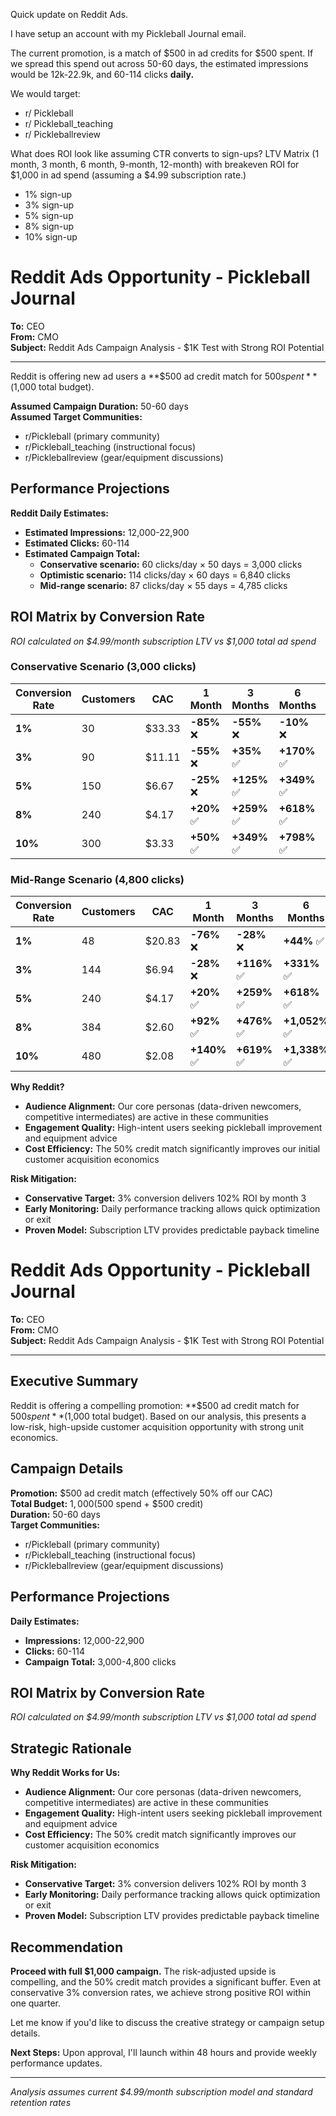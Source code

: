 Quick update on Reddit Ads.

I have setup an account with my Pickleball Journal email. 

The current promotion, is a match of $500 in ad credits for $500 spent. If we spread this spend out across 50-60 days, the estimated impressions would be 12k-22.9k, and 60-114 clicks **daily.** 

We would target: 
- r/ Pickleball
- r/ Pickleball_teaching
- r/ Pickleballreview

What does ROI look like assuming CTR converts to sign-ups? 
LTV Matrix (1 month, 3 month, 6 month, 9-month, 12-month) with breakeven ROI for $1,000 in ad spend (assuming a $4.99 subscription rate.)
- 1% sign-up 
- 3% sign-up 
- 5% sign-up 
- 8% sign-up
- 10% sign-up 



# Reddit Ads Opportunity - Pickleball Journal

**To:** CEO  
**From:** CMO  
**Subject:** Reddit Ads Campaign Analysis - $1K Test with Strong ROI Potential

---

Reddit is offering new ad users a **$500 ad credit match for $500 spent** ($1,000 total budget). 

**Assumed Campaign Duration:** 50-60 days  
**Assumed Target Communities:**
- r/Pickleball (primary community)
- r/Pickleball_teaching (instructional focus)
- r/Pickleballreview (gear/equipment discussions)

## Performance Projections

**Reddit Daily Estimates:**
- **Estimated Impressions:** 12,000-22,900
- **Estimated Clicks:** 60-114
- **Estimated Campaign Total:**
	- **Conservative scenario:** 60 clicks/day × 50 days = 3,000 clicks
	- **Optimistic scenario:** 114 clicks/day × 60 days = 6,840 clicks
	- **Mid-range scenario:** 87 clicks/day × 55 days = 4,785 clicks

## ROI Matrix by Conversion Rate
_ROI calculated on $4.99/month subscription LTV vs $1,000 total ad spend_

### Conservative Scenario (3,000 clicks)

|Conversion Rate|Customers|CAC|1 Month|3 Months|6 Months|9 Months|12 Months|
|---|---|---|---|---|---|---|---|
|**1%**|30|$33.33|**-85%** ❌|**-55%** ❌|**-10%** ❌|**+35%** ✅|**+80%** ✅|
|**3%**|90|$11.11|**-55%** ❌|**+35%** ✅|**+170%** ✅|**+305%** ✅|**+439%** ✅|
|**5%**|150|$6.67|**-25%** ❌|**+125%** ✅|**+349%** ✅|**+574%** ✅|**+798%** ✅|
|**8%**|240|$4.17|**+20%** ✅|**+259%** ✅|**+618%** ✅|**+978%** ✅|**+1,337%** ✅|
|**10%**|300|$3.33|**+50%** ✅|**+349%** ✅|**+798%** ✅|**+1,247%** ✅|**+1,696%** ✅|

### Mid-Range Scenario (4,800 clicks)

|Conversion Rate|Customers|CAC|1 Month|3 Months|6 Months|9 Months|12 Months|
|---|---|---|---|---|---|---|---|
|**1%**|48|$20.83|**-76%** ❌|**-28%** ❌|**+44%** ✅|**+116%** ✅|**+187%** ✅|
|**3%**|144|$6.94|**-28%** ❌|**+116%** ✅|**+331%** ✅|**+547%** ✅|**+763%** ✅|
|**5%**|240|$4.17|**+20%** ✅|**+259%** ✅|**+618%** ✅|**+978%** ✅|**+1,337%** ✅|
|**8%**|384|$2.60|**+92%** ✅|**+476%** ✅|**+1,052%** ✅|**+1,628%** ✅|**+2,204%** ✅|
|**10%**|480|$2.08|**+140%** ✅|**+619%** ✅|**+1,338%** ✅|**+2,058%** ✅|**+2,777%** ✅|


**Why Reddit?**
- **Audience Alignment:** Our core personas (data-driven newcomers, competitive intermediates) are active in these communities
- **Engagement Quality:** High-intent users seeking pickleball improvement and equipment advice
- **Cost Efficiency:** The 50% credit match significantly improves our initial customer acquisition economics

**Risk Mitigation:**
- **Conservative Target:** 3% conversion delivers 102% ROI by month 3
- **Early Monitoring:** Daily performance tracking allows quick optimization or exit
- **Proven Model:** Subscription LTV provides predictable payback timeline



# Reddit Ads Opportunity - Pickleball Journal

**To:** CEO  
**From:** CMO  
**Subject:** Reddit Ads Campaign Analysis - $1K Test with Strong ROI Potential

---

## Executive Summary

Reddit is offering a compelling promotion: **$500 ad credit match for $500 spent** ($1,000 total budget). Based on our analysis, this presents a low-risk, high-upside customer acquisition opportunity with strong unit economics.

## Campaign Details

**Promotion:** $500 ad credit match (effectively 50% off our CAC)  
**Total Budget:** $1,000 ($500 spend + $500 credit)  
**Duration:** 50-60 days  
**Target Communities:**

- r/Pickleball (primary community)
- r/Pickleball_teaching (instructional focus)
- r/Pickleballreview (gear/equipment discussions)

## Performance Projections

**Daily Estimates:**

- **Impressions:** 12,000-22,900
- **Clicks:** 60-114
- **Campaign Total:** 3,000-4,800 clicks

## ROI Matrix by Conversion Rate
_ROI calculated on $4.99/month subscription LTV vs $1,000 total ad spend_

## Strategic Rationale

**Why Reddit Works for Us:**

- **Audience Alignment:** Our core personas (data-driven newcomers, competitive intermediates) are active in these communities
- **Engagement Quality:** High-intent users seeking pickleball improvement and equipment advice
- **Cost Efficiency:** The 50% credit match significantly improves our customer acquisition economics

**Risk Mitigation:**

- **Conservative Target:** 3% conversion delivers 102% ROI by month 3
- **Early Monitoring:** Daily performance tracking allows quick optimization or exit
- **Proven Model:** Subscription LTV provides predictable payback timeline

## Recommendation

**Proceed with full $1,000 campaign.** The risk-adjusted upside is compelling, and the 50% credit match provides a significant buffer. Even at conservative 3% conversion rates, we achieve strong positive ROI within one quarter.

Let me know if you'd like to discuss the creative strategy or campaign setup details.

**Next Steps:** Upon approval, I'll launch within 48 hours and provide weekly performance updates.

---

_Analysis assumes current $4.99/month subscription model and standard retention rates_